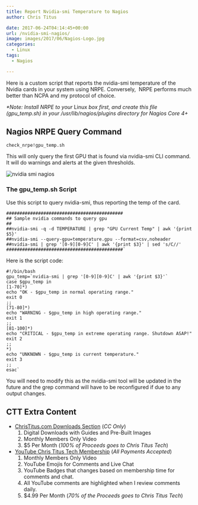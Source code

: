 ```yaml
---
title: Report Nvidia-smi Temperature to Nagios
author: Chris Titus

date: 2017-06-24T04:14:45+00:00
url: /nvidia-smi-nagios/
image: images/2017/06/Nagios-Logo.jpg
categories:
  - Linux
tags:
  - Nagios

---
```

Here is a custom script that reports the nvidia-smi temperature of the Nvidia cards in your system using NRPE. Conversely,  NRPE performs much better than NCPA and my protocol of choice.<!--more-->
  
_*Note: Install NRPE to your_ Linux _box first, and create this file (gpu_temp.sh) in your /_usr_/lib/_nagios_/plugins directory for Nagios Core 4+_

## Nagios NRPE Query Command

`check_nrpe!gpu_temp.sh`

This will only query the first GPU that is found via nvidia-smi CLI command. It will do warnings and alerts at the given thresholds.

![nvidia smi nagios](/images/2017/06/script.png)

### The gpu_temp.sh Script

Use this script to query nvidia-smi, thus reporting the temp of the card.
  
```
############################################
## Sample nvidia commands to query gpu
##
##nvidia-smi -q -d TEMPERATURE | grep "GPU Current Temp" | awk '{print $5}'
##nvidia-smi --query-gpu=temperature.gpu --format=csv,noheader
##nvidia-smi | grep '[0-9][0-9]C' | awk '{print $3}' | sed 's/C//'
############################################`
```
Here is the script code:
  
```
#!/bin/bash
gpu_temp=`nvidia-smi | grep '[0-9][0-9]C' | awk '{print $3}'`
case $gpu_temp in
[1-70]*)
echo "OK - $gpu_temp in normal operating range."
exit 0
;;
[71-80]*)
echo "WARNING - $gpu_temp in high operating range."
exit 1
;;
[81-100]*)
echo "CRITICAL - $gpu_temp in extreme operating range. Shutdown ASAP!"
exit 2
;;
*)
echo "UNKNOWN - $gpu_temp is current temperature."
exit 3
;;
esac`
```

You will need to modify this as the nvidia-smi tool will be updated in the future and the grep command will have to be reconfigured if due to any output changes.

## CTT Extra Content

- [ChrisTitus.com Downloads Section][1] (_CC Only_)
  1. Digital Downloads with Guides and Pre-Built Images
  2. Monthly Members Only Video
  3. $5 Per Month (_100% of Proceeds goes to Chris Titus Tech_)
- [YouTube Chris Titus Tech Membership][2] (_All Payments Accepted_)
  1. Monthly Members Only Video
  2. YouTube Emojis for Comments and Live Chat
  3. YouTube Badges that changes based on membership time for comments and chat.
  4. All YouTube comments are highlighted when I review comments daily. 
  5. $4.99 Per Month (_70% of the Proceeds goes to Chris Titus Tech_)

 [1]: https://portal.christitus.com
 [2]: https://christitus.com/join